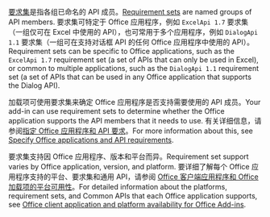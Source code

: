 <span data-ttu-id="85681-101">[要求集](../develop/office-versions-and-requirement-sets.md)是指各组已命名的 API 成员。</span><span class="sxs-lookup"><span data-stu-id="85681-101">[Requirement sets](../develop/office-versions-and-requirement-sets.md) are named groups of API members.</span></span> <span data-ttu-id="85681-102">要求集可特定于 Office 应用程序，例如 `ExcelApi 1.7` 要求集（一组仅可在 Excel 中使用的 API），也可常用于多个应用程序，例如 `DialogApi 1.1` 要求集（一组可在支持对话框 API 的任何 Office 应用程序中使用的 API）。</span><span class="sxs-lookup"><span data-stu-id="85681-102">Requirement sets can be specific to Office applications, such as the `ExcelApi 1.7` requirement set (a set of APIs that can only be used in Excel), or common to multiple applications, such as the `DialogApi 1.1` requirement set (a set of APIs that can be used in any Office application that supports the Dialog API).</span></span>

<span data-ttu-id="85681-103">加载项可使用要求集来确定 Office 应用程序是否支持需要使用的 API 成员。</span><span class="sxs-lookup"><span data-stu-id="85681-103">Your add-in can use requirement sets to determine whether the Office application supports the API members that it needs to use.</span></span> <span data-ttu-id="85681-104">有关详细信息，请参阅[指定 Office 应用程序和 API 要求](../develop/specify-office-hosts-and-api-requirements.md)。</span><span class="sxs-lookup"><span data-stu-id="85681-104">For more information about this, see [Specify Office applications and API requirements](../develop/specify-office-hosts-and-api-requirements.md).</span></span>

<span data-ttu-id="85681-105">要求集支持因 Office 应用程序、版本和平台而异。</span><span class="sxs-lookup"><span data-stu-id="85681-105">Requirement set support varies by Office application, version, and platform.</span></span> <span data-ttu-id="85681-106">要详细了解每个 Office 应用程序支持的平台、要求集和通用 API，请参阅 [Office 客户端应用程序和 Office 加载项的平台可用性](../overview/office-add-in-availability.md)。</span><span class="sxs-lookup"><span data-stu-id="85681-106">For detailed information about the platforms, requirement sets, and Common APIs that each Office application supports, see [Office client application and platform availability for Office Add-ins](../overview/office-add-in-availability.md).</span></span>
